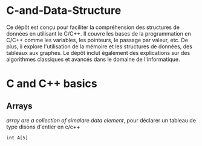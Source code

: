 # C-and-Data-Structure

Ce dépôt est conçu pour faciliter la compréhension des structures de données en utilisant le C/C++. Il couvre les bases de la programmation en C/C++ comme les variables, les pointeurs, le passage par valeur, etc. De plus, il explore l'utilisation de la mémoire et les structures de données, des tableaux aux graphes. Le dépôt inclut également des explications sur des algorithmes classiques et avancés dans le domaine de l'informatique.

# C and C++ basics
## Arrays

*array are a collection of simalare data element*, pour déclarer un tableau de type disons d'entier en c/c++

`int A[5]`
